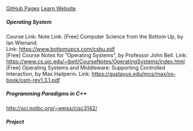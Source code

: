 [GitHub Pages](https://pages.github.com/)
[Learn Website](https://sites.google.com/view/full-stack-app-development/)
##### Operating System
Course Link:
Note Link:
[Free] Computer Science from the Bottom Up, by Ian Wienand.  
Link:  https://www.bottomupcs.com/csbu.pdf  
[Free] Course Notes for ”Operating Systems”, by Professor John Bell. 
Link: https://www.cs.uic.edu/~jbell/CourseNotes/OperatingSystems/index.html  
[Free]  Operating Systems and Middleware: Supporting Controlled   
Interaction, by Max Hailperin. Link: https://gustavus.edu/mcs/max/os-book/osm-rev1.3.1.pdf  
##### Programming Paradigms in C++
http://sci.notbc.org/~weiss/cisc3142/

##### Project
